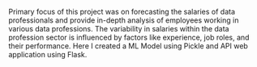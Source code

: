 Primary focus of this project was
on forecasting the salaries of data professionals and provide in-depth analysis of employees working in various data professions. 
The variability in salaries within the data profession sector is influenced by factors like experience, job roles, and their performance.
Here I created a ML Model using Pickle and API web application using Flask.
